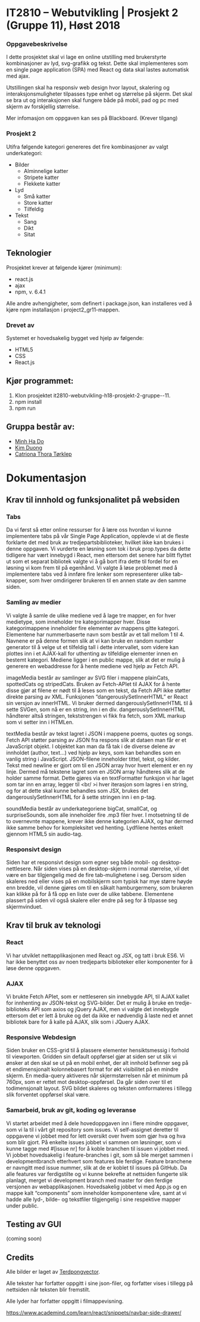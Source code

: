 # IT2810 – Webutvikling | Prosjekt 2 (Gruppe 11), Høst 2018

### Oppgavebeskrivelse
I dette prosjektet skal vi lage en online utstilling med brukerstyrte kombinasjoner av lyd, svg-grafikk og tekst. Dette skal implementeres som en single page application (SPA) med React og data skal lastes automatisk med ajax. 

Utstillingen skal ha responsiv web design hvor layout, skalering og interaksjonsmuligheter tilpasses type enhet og størrelse på skjerm. Det skal se bra ut og interaksjonen skal fungere både på mobil, pad og pc med skjerm av forskjellig størrelse.  

Mer infomasjon om oppgaven kan ses på Blackboard. (Krever tilgang)

### Prosjekt 2
Utifra følgende kategori genereres det fire kombinasjoner av valgt underkategori:

* Bilder
    * Alminnelige katter
    * Stripete katter
    * Flekkete katter
* Lyd
    * Små katter
    * Store katter
    * Tilfeldig
* Tekst
    * Sang
    * Dikt
    * Sitat
    
## Teknologier
Prosjektet krever at følgende kjører (minimum):  
* react.js
* ajax
* npm, v. 6.4.1

Alle andre avhengigheter, som definert i package.json, kan installeres ved å kjøre npm installasjon i project2_gr11-mappen.
    
### Drevet av
Systemet er hovedsakelig bygget ved hjelp av følgende:
* HTML5    
* CSS
* React.js    

## Kjør programmet:  
1. Klon prosjektet it2810-webutvikling-h18-prosjekt-2-gruppe--11. 
2. npm install
3. npm run
    
## Gruppa består av:
* [Minh Ha Do](https://github.com/mhado)    
* [Kim Duong](https://github.com/kimduo)    
* [Catriona Thora Tørklep](https://github.com/CatrionaTorklep)    

# Dokumentasjon
## Krav til innhold og funksjonalitet på websiden
### Tabs
Da vi først så etter online ressurser for å lære oss hvordan vi kunne implementere tabs på vår Single Page Application, opplevde vi at de fleste forklarte det med bruk av tredjepartsbiblioteker, hvilket ikke kan brukes i denne oppgaven. Vi vurderte en løsning som tok i bruk prop.types da dette tidligere har vært innebygd i React, men ettersom det senere har blitt flyttet ut som et separat bibliotek valgte vi å gå bort ifra dette til fordel for en løsning vi kom frem til på egenhånd. Vi valgte å løse problemet med å implementere tabs ved å innføre fire lenker som representerer ulike tab-knapper, som hver omdirigerer brukeren til en annen state av den samme siden.  

### Samling av medier
Vi valgte å samle de ulike mediene ved å lage tre mapper, en for hver medietype, som inneholder tre kategorimapper hver. Disse kategorimappene inneholder fire elementer av mappens gitte kategori. Elementene har nummerbaserte navn som består av et tall mellom 1 til 4. Navnene er på denne formen slik at vi kan bruke en random number generator til å velge ut et tilfeldig tall i dette intervallet, som videre kan plottes inn i et AJAX-kall for uthenting av tilfeldige elementer innen en bestemt kategori. Mediene ligger i en public mappe, slik at det er mulig å generere en webaddresse for å hente mediene ved hjelp av Fetch API.

imageMedia består av samlinger av SVG filer i mappene plainCats, spottedCats og stripedCats. Bruken av Fetch-APIet til AJAX for å hente disse gjør at filene er nødt til å leses som en tekst, da Fetch API ikke støtter direkte parsing av XML. Funksjonen “dangerouslySetInnerHTML” er React sin versjon av innerHTML. Vi bruker dermed dangerouslySetInnerHTML til å sette SVGen, som nå er en string, inn i en div. dangerouslySetInnerHTML håndterer altså stringen, tekststrengen vi fikk fra fetch, som XML markup som vi setter inn i HTMLen.

textMedia består av tekst lagret i JSON i mappene poems, quotes og songs. Fetch API støtter parsing av JSON fra respons slik at dataen man får er et JavaScript objekt. I objektet kan man da få tak i de diverse delene av innholdet (author, text...) ved hjelp av keys, som kan behandles som en vanlig string i JavaScript. JSON-filene inneholder tittel, tekst, og kilder. Tekst med newline er gjort om til en JSON array hvor hvert element er en ny linje. Dermed må tekstene lagret som en JSON array håndteres slik at de holder samme format. Dette gjøres via en textFormatter funksjon vi har laget som tar inn en array, legger til <br/ >i hver iterasjon som lagres i en string, og for at dette skal kunne behandles som JSX, brukes det dangerouslySetInnerHTML for å sette stringen inn i en p-tag.
   
soundMedia består av underkategoriene bigCat, smallCat, og surpriseSounds, som alle inneholder fire .mp3 filer hver. I motsetning til de to overnevnte mappene, krever ikke denne kategorien AJAX, og har dermed ikke samme behov for kompleksitet ved henting. Lydfilene hentes enkelt gjennom HTML5 sin audio-tag.

### Responsivt design
Siden har et responsivt design som egner seg både mobil- og desktop-nettlesere. Når siden vises på en desktop-skjerm i normal størrelse, vil det være en bar tilgjengelig med de fire tab-mulighetene i seg. Dersom siden skaleres ned eller vises på en mobilskjerm som typisk har mye større høyde enn bredde, vil denne gjøres om til en såkalt hamburgermeny, som brukeren kan klikke på for å få opp en liste over de ulike tabbene. Elementene plassert på siden vil også skalere eller endre på seg for å tilpasse seg skjermvinduet.

## Krav til bruk av teknologi
### React
Vi har utviklet nettapplikasjonen med React og JSX, og tatt i bruk ES6. Vi har ikke benyttet oss av noen tredjeparts biblioteker eller komponenter for å løse denne oppgaven.

### AJAX
Vi brukte Fetch APIet, som er nettleseren sin innebygde API, til AJAX kallet for innhenting av JSON-tekst og SVG-bilder. Det er mulig å bruke en tredje-biblioteks API som axios og jQuery AJAX, men vi valgte det innebygde ettersom det er lett å bruke og det da ikke er nødvendig å laste ned et annet bibliotek bare for å kalle på AJAX, slik som i JQuery AJAX.

### Responsive Webdesign 
Siden bruker en CSS-grid til å plassere elementer hensiktsmessig i forhold til viewporten. Gridden sin default oppførsel gjør at siden ser ut slik vi ønsker at den skal se ut på en mobil enhet, der alt innhold befinner seg på et endimensjonalt kolonnebasert format for økt visibilitet på en mindre skjerm. En media-query aktiveres når skjermstørrelsen når et minimum på 760px, som er rettet mot desktop-oppførsel. Da går siden over til et todimensjonalt layout. SVG bildet skaleres og teksten omformateres i tillegg slik forventet oppførsel skal være.

### Samarbeid, bruk av git, koding og leveranse
Vi startet arbeidet med å dele hovedoppgaven inn i flere mindre oppgaver, som vi la til i vårt git repository som issues. Vi self-assignet deretter til oppgavene vi jobbet med for lett oversikt over hvem som gjør hva og hva som blir gjort. På enkelte issues jobbet vi sammen om løsninger, som vi kunne tagge med #[issue nr] for å koble branchen til issuen vi jobbet med. Vi jobbet hovedsakelig i feature-branches i git, som så ble merget sammen i developmentbranch etterhvert som features ble ferdige. Feature branchene er navngitt med issue nummer, slik at de er koblet til issues på GitHub. Da alle features var ferdigstilte og vi kunne bekrefte at nettsiden fungerte slik planlagt, merget vi development branch med master for den ferdige versjonen av webapplikasjonen. Hovedsakelig jobbet vi med App.js og en mappe kalt “components” som inneholder komponentene våre, samt at vi hadde alle lyd-, bilde- og tekstfiler tilgjengelig i sine respektive mapper under public.


## Testing av GUI
(coming soon)

## Credits
Alle bilder er laget av [Terdpongvector](https://www.freepik.com/terdpongvector).

Alle tekster har forfatter oppgitt i sine json-filer, og forfatter vises i tillegg på nettsiden når teksten blir fremstilt.

Alle lyder har forfatter oppgitt i filmappevisning.

https://www.academind.com/learn/react/snippets/navbar-side-drawer/

